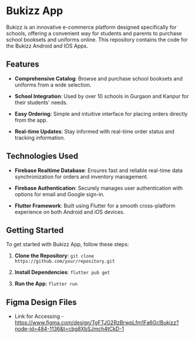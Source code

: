 # Bukizz App

Bukizz is an innovative e-commerce platform designed specifically for schools, offering a convenient way for students and parents to purchase school booksets and uniforms online.
This repository contains the code for the Bukizz Android and IOS Apps.


## Features

- **Comprehensive Catalog**: Browse and purchase school booksets and uniforms from a wide selection.
  
- **School Integration**: Used by over 10 schools in Gurgaon and Kanpur for their students' needs.
  
- **Easy Ordering**: Simple and intuitive interface for placing orders directly from the app.

- **Real-time Updates**: Stay informed with real-time order status and tracking information.

## Technologies Used

- **Firebase Realtime Database**: Ensures fast and reliable real-time data synchronization for orders and inventory management.
  
- **Firebase Authentication**: Securely manages user authentication with options for email and Google sign-in.

- **Flutter Framework**: Built using Flutter for a smooth cross-platform experience on both Android and iOS devices.

## Getting Started

To get started with Bukizz App, follow these steps:

1. **Clone the Repository**: `git clone https://github.com/your/repository.git`
  
2. **Install Dependencies**: `flutter pub get`

3. **Run the App**: `flutter run`

## Figma Design Files

- Link for Accessing - https://www.figma.com/design/TgFTJG2RzBrwpLfm1Fa6Gr/Bukizz?node-id=484-1136&t=cbg8XbSJmch4tCkD-1
